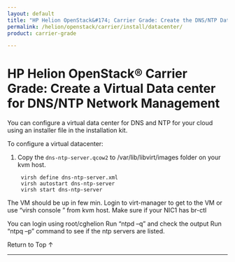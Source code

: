 ```yaml
---
layout: default
title: "HP Helion OpenStack&#174; Carrier Grade: Create the DNS/NTP Data Center Network Management VM"
permalink: /helion/openstack/carrier/install/datacenter/
product: carrier-grade

---
```

<!--UNDER REVISION-->


<script>

function PageRefresh {
onLoad="window.refresh"
}

PageRefresh();

</script>

# HP Helion OpenStack&#174; Carrier Grade: Create a Virtual Data center for DNS/NTP Network Management

You can configure a virtual data center for DNS and NTP for your cloud using an installer file in the installation kit.

To configure a virtual datacenter:

1. Copy the `dns-ntp-server.qcow2` to /var/lib/libvirt/images folder on your kvm host.

		virsh define dns-ntp-server.xml
		virsh autostart dns-ntp-server
		virsh start dns-ntp-server

The VM should be up in few min. Login to virt-manager to get to the VM or use “virsh console <vm>” from kvm host.
Make sure if your NIC1 has br-ctl
 
You can login using root/cghelion
Run “ntpd –q” and check the output
Run “ntpq –p” command to see if the ntp servers are listed.



<a href="#top" style="padding:14px 0px 14px 0px; text-decoration: none;"> Return to Top &#8593; </a>

---


